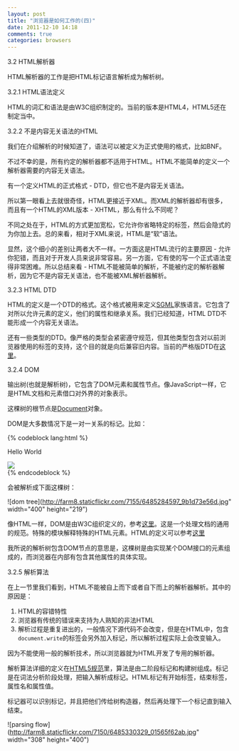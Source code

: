 ```yaml
---
layout: post
title: "浏览器是如何工作的(四)"
date: 2011-12-10 14:18
comments: true
categories: browsers
---
```

3.2 HTML解析器

HTML解析器的工作是把HTML标记语言解析成为解析树。

3.2.1 HTML语法定义

HTML的词汇和语法是由W3C组织制定的。当前的版本是HTML4，HTML5还在制定当中。

3.2.2 不是内容无关语法的HTML

我们在介绍解析的时候知道了，语法可以被定义为正式使用的格式，比如BNF。

不过不幸的是，所有约定的解析器都不适用于HTML。HTML不能简单的定义一个解析器需要的内容无关语法。

有一个定义HTML的正式格式 - DTD，但它也不是内容无关语法。

所以第一眼看上去就很奇怪，HTML更接近于XML。而XML的解析器却有很多，而且有一个HTML的XML版本 - XHTML，那么有什么不同呢？

不同之处在于，HTML的方式更加宽松，它允许你省略特定的标签，然后会隐式的为你加上去。总的来看，相对于XML来说，HTML是“软”语法。

显然，这个细小的差别让两者大不一样。一方面这是HTML流行的主要原因 - 允许你犯错，而且对于开发人员来说非常容易。另一方面，它有使的写一个正式语法变得非常困难。所以总结来看 - HTML不能被简单的解析，不能被约定的解析器解析，因为它不是内容无关语法，也不能被XML解析器解析。

<!-- more -->

3.2.3 HTML DTD

HTML的定义是一个DTD的格式。这个格式被用来定义[SGML](http://en.wikipedia.org/wiki/Standard_Generalized_Markup_Language "SGML")家族语言。它包含了对所以允许元素的定义，他们的属性和继承关系。我们已经知道，HTML DTD不能形成一个内容无关语法。

还有一些类型的DTD。像严格的类型会紧密遵守规范，但其他类型包含对以前浏览器使用的标签的支持，这个目的就是向后兼容旧内容。当前的严格版DTD在[这里](http://www.w3.org/TR/html4/strict.dtd "strict dtd")。

3.2.4 DOM

输出树(也就是解析树)，它包含了DOM元素和属性节点。像JavaScript一样，它是HTML文档和元素借口对外界的对象表示。

这棵树的根节点是[Document](http://www.w3.org/TR/1998/REC-DOM-Level-1-19981001/level-one-core.html#i-Document "Document")对象。

DOM是大多数情况下是一对一关系的标记。比如：

{% codeblock lang:html %}
<html>
  <body>
    <p>
      Hello World
    </p>
    <div> <img src="example.png"/></div>
  </body>
</html>
{% endcodeblock %}

会被解析成下面这棵树：

![dom tree](http://farm8.staticflickr.com/7155/6485284597_9b1d73e56d.jpg" width="400" height="219")

像HTML一样，DOM是由W3C组织定义的，参考[这里](http://www.w3.org/DOM/DOMTR "DOM")。这是一个处理文档的通用的规范。特殊的模块解释特殊的HTML元素。HTML的定义可以参考[这里](http://www.w3.org/TR/2003/REC-DOM-Level-2-HTML-20030109/idl-definitions.html "html")

我所说的解析树包含DOM节点的意思是，这棵树是由实现某个DOM接口的元素组成的，而浏览器在内部有包含其他属性的具体实现。

3.2.5 解析算法

在上一节里我们看到，HTML不能被自上而下或者自下而上的解析器解析。其中的原因是：

1. HTML的容错特性
2. 浏览器有传统的错误来支持为人熟知的非法HTML
3. 解析过程是重复进出的，一般情况下源代码不会改变，但是在HTML中，包含`document.write`的标签会另外加入标记，所以解析过程实际上会改变输入。

因为不能使用一般的解析技术，所以浏览器就为HTML开发了专用的解析器。

解析算法详细的定义在[HTML5规范](http://www.whatwg.org/specs/web-apps/current-work/multipage/parsing.html)里，算法是由二阶段标记和构建树组成。标记是在词法分析阶段处理，把输入解析成标记。HTML标记有开始标签，结束标签，属性名和属性值。

标记器可以识别标记，并且把他们传给树构造器，然后再处理下一个标记直到输入结束。

![parsing flow](http://farm8.staticflickr.com/7150/6485330329_01565f62ab.jpg" width="308" height="400")


